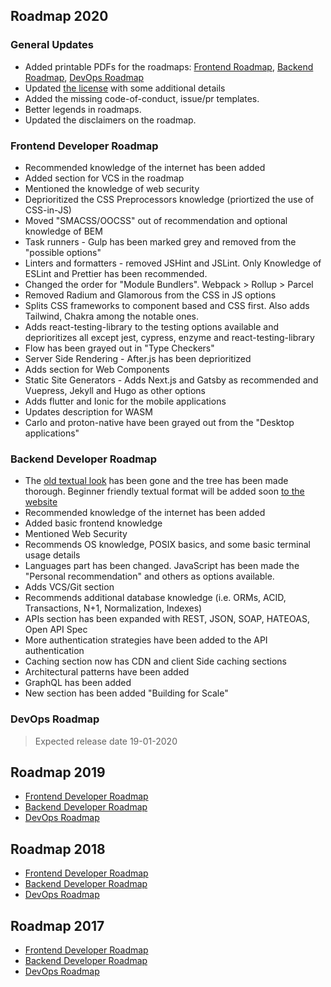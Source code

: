 ## Roadmap 2020

### General Updates
- Added printable PDFs for the roadmaps: [Frontend Roadmap](https://roadmap.sh/static/roadmaps/pdf/frontend.pdf), [Backend Roadmap](https://roadmap.sh/static/roadmaps/pdf/backend.pdf), [DevOps Roadmap](https://roadmap.sh/static/roadmaps/pdf/devops.pdf)
- Updated [the license](https://github.com/kamranahmedse/developer-roadmap/blob/master/LICENSE) with some additional details
- Added the missing code-of-conduct, issue/pr templates.
- Better legends in roadmaps.
- Updated the disclaimers on the roadmap.

### Frontend Developer Roadmap

- Recommended knowledge of the internet has been added
- Added section for VCS in the roadmap
- Mentioned the knowledge of web security
- Deprioritized the CSS Preprocessors knowledge (priortized the use of CSS-in-JS)
- Moved "SMACSS/OOCSS" out of recommendation and optional knowledge of BEM
- Task runners - Gulp has been marked grey and removed from the "possible options"
- Linters and formatters - removed JSHint and JSLint. Only Knowledge of ESLint and Prettier has been recommended.
- Changed the order for "Module Bundlers". Webpack > Rollup > Parcel
- Removed Radium and Glamorous from the CSS in JS options
- Splits CSS frameworks to component based and CSS first. Also adds Tailwind, Chakra among the notable ones.
- Adds react-testing-library to the testing options available and deprioritizes all except jest, cypress, enzyme and react-testing-library
- Flow has been grayed out in "Type Checkers"
- Server Side Rendering - After.js has been deprioritized
- Adds section for Web Components
- Static Site Generators - Adds Next.js and Gatsby as recommended and Vuepress, Jekyll and Hugo as other options
- Adds flutter and Ionic for the mobile applications
- Updates description for WASM
- Carlo and proton-native have been grayed out from the "Desktop applications"

### Backend Developer Roadmap
- The [old textual look](https://github.com/kamranahmedse/developer-roadmap/tree/347831feaed227f42525e829ccc8d84a22386952#back-end-roadmap) has been gone and the tree has been made thorough. Beginner friendly textual format will be added soon [to the website](https://roadmap.sh)
- Recommended knowledge of the internet has been added
- Added basic frontend knowledge
- Mentioned Web Security
- Recommends OS knowledge, POSIX basics, and some basic terminal usage details
- Languages part has been changed. JavaScript has been made the "Personal recommendation" and others as options available.
- Adds VCS/Git section
- Recommends additional database knowledge (i.e. ORMs, ACID, Transactions, N+1, Normalization, Indexes)
- APIs section has been expanded with REST, JSON, SOAP, HATEOAS, Open API Spec
- More authentication strategies have been added to the API authentication
- Caching section now has CDN and client Side caching sections
- Architectural patterns have been added
- GraphQL has been added
- New section has been added "Building for Scale"

### DevOps Roadmap
> Expected release date 19-01-2020

## Roadmap 2019
* [Frontend Developer Roadmap](https://github.com/kamranahmedse/developer-roadmap/tree/347831feaed227f42525e829ccc8d84a22386952#frontend-roadmap)
* [Backend Developer Roadmap](https://github.com/kamranahmedse/developer-roadmap/tree/347831feaed227f42525e829ccc8d84a22386952#back-end-roadmap)
* [DevOps Roadmap](https://github.com/kamranahmedse/developer-roadmap/tree/347831feaed227f42525e829ccc8d84a22386952#devops-roadmap)

## Roadmap 2018
* [Frontend Developer Roadmap](https://github.com/kamranahmedse/developer-roadmap/tree/67a72aab113e79c11e292ada394606f079f6a263#-frontend-roadmap)
* [Backend Developer Roadmap](https://github.com/kamranahmedse/developer-roadmap/tree/67a72aab113e79c11e292ada394606f079f6a263#-back-end-roadmap)
* [DevOps Roadmap](https://github.com/kamranahmedse/developer-roadmap/tree/67a72aab113e79c11e292ada394606f079f6a263#-devops-roadmap)

## Roadmap 2017
* [Frontend Developer Roadmap](https://github.com/kamranahmedse/developer-roadmap/tree/ee2b3e5de0e2a9ccccf3f2bbe4687f150df976f4#-front-end-roadmap)
* [Backend Developer Roadmap](https://github.com/kamranahmedse/developer-roadmap/tree/ee2b3e5de0e2a9ccccf3f2bbe4687f150df976f4#-back-end-roadmap)
* [DevOps Roadmap](https://github.com/kamranahmedse/developer-roadmap/tree/ee2b3e5de0e2a9ccccf3f2bbe4687f150df976f4#-devops-roadmap)
